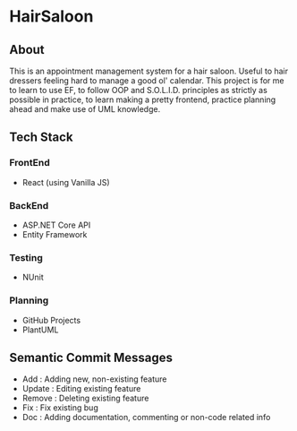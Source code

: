 # HairSaloon
## About
This is an appointment management system for a hair saloon. Useful to hair dressers feeling hard to manage a good ol' calendar.
This project is for me to learn to use EF, to follow OOP and S.O.L.I.D. principles as strictly as possible in practice, to learn making a pretty frontend, practice planning ahead and make use of UML knowledge.

## Tech Stack
### FrontEnd
  - React (using Vanilla JS)
### BackEnd
  - ASP.NET Core API
  - Entity Framework
### Testing
  - NUnit
### Planning
  - GitHub Projects
  - PlantUML

## Semantic Commit Messages
  - Add : Adding new, non-existing feature
  - Update : Editing existing feature
  - Remove : Deleting existing feature
  - Fix : Fix existing bug
  - Doc : Adding documentation, commenting or non-code related info
